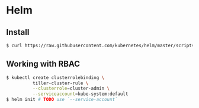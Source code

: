 # Helm

## Install

```bash
$ curl https://raw.githubusercontent.com/kubernetes/helm/master/scripts/get | bash
```

## Working with RBAC

```bash
$ kubectl create clusterrolebinding \
          tiller-cluster-rule \
          --clusterrole=cluster-admin \
          --serviceaccount=kube-system:default
$ helm init # TODO use `--service-account`
```
